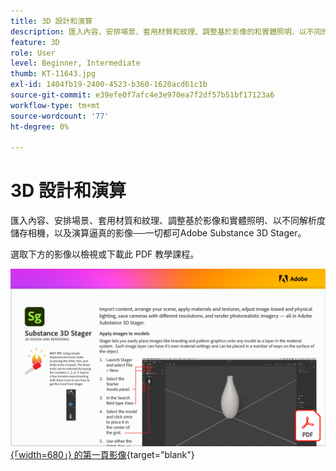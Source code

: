 ```yaml
---
title: 3D 設計和演算
description: 匯入內容、安排場景、套用材質和紋理、調整基於影像的和實體照明、以不同的解析度儲存相機，以及演算逼真的影像
feature: 3D
role: User
level: Beginner, Intermediate
thumb: KT-11643.jpg
exl-id: 1404fb19-2400-4523-b360-1620acd61c1b
source-git-commit: e39efe0f7afc4e3e970ea7f2df57b51bf17123a6
workflow-type: tm+mt
source-wordcount: '77'
ht-degree: 0%

---
```


# 3D 設計和演算

匯入內容、安排場景、套用材質和紋理、調整基於影像和實體照明、以不同解析度儲存相機，以及演算逼真的影像──一切都可Adobe Substance 3D Stager。

選取下方的影像以檢視或下載此 PDF 教學課程。

[![教學課程 ](assets/Substance3DStager.png) {「width=680」} 的第一頁影像](assets/Adobe-Substance-Stager.pdf){target="blank"}
